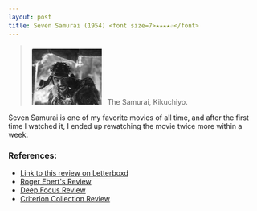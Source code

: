```yaml
---
layout: post
title: Seven Samurai (1954) <font size=7>★★★★☆</font>
---
```


> <img src="https://raw.githubusercontent.com/abadari3/abadari3.github.io/master/_images/sevensamurai1.jpeg" style="margin-right: 7px;margin-left: 7px;margin-top: 7px;width: 30%"> 
> The Samurai, Kikuchiyo.

Seven Samurai is one of my favorite movies of all time, and after the first time I watched it, I ended up rewatching the movie twice more within a week. 

### References:
- [Link to this review on Letterboxd]()
- [Roger Ebert's Review](https://www.rogerebert.com/reviews/great-movie-the-seven-samurai-1954)
- [Deep Focus Review](https://deepfocusreview.com/definitives/seven-samurai/)
- [Criterion Collection Review](https://www.criterion.com/current/posts/19-seven-samurai)

<!-- 

    [NbConvertApp] Converting notebook post.ipynb to markdown
    [NbConvertApp] Writing 942 bytes to _posts/2022-12-24-Seven Samurai 1954.md


-->
